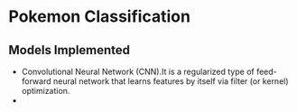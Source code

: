 # Pokemon Classification
## Models Implemented
* Convolutional Neural Network (CNN).It is a regularized type of feed-forward neural network that learns features by itself via filter (or kernel) optimization.
* 
